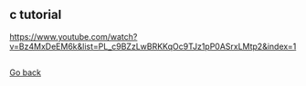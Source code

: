 ## c tutorial
https://www.youtube.com/watch?v=Bz4MxDeEM6k&list=PL_c9BZzLwBRKKqOc9TJz1pP0ASrxLMtp2&index=1

## 

[Go back](README.md)